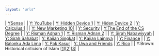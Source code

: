 ```yaml
---
layout: "urls"
---
```


| [YSense](https://www.ysense.com/) |
| [Y: YouTube](https://www.youtube.com/) | [Y: Hidden Device 1](https://youtu.be/UeAKTjx_eKA) | [Y: Hiden Device 2](https://youtu.be/ioU5G_IuGuw) | [Y: Calculus 1](https://youtu.be/HfACrKJ_Y2w) |
| [Y: New Marketing 101](https://youtu.be/_4Ei1a9ezVI?t=3914) | [Y: Security](https://youtu.be/iNnb94MAJ6g) | [Y:The End of the CS Degree](https://youtu.be/VZFIB4IjcXE) |
| [Y: Risman Adnan 1](https://youtu.be/uOacUZOAoiU) | [Y: Risman Adnan 2](https://www.youtube.com/watch?v=33snr_VxEeM) |
| [Y: Sirah Nabawiyyah](https://www.youtube.com/playlist?list=PLlK0gGuioshBgZZf8VOC4IonQtFxPsifW) | [Y: Sirah Sahabat](https://www.youtube.com/playlist?list=PLlK0gGuioshBxyBg4TzEtKETkzOfv4mvB) | [Y: Kajian Singkat](https://www.youtube.com/playlist?list=PLlK0gGuioshB00smsBcZSuyujWEPx7ZkT) | [Y: Kajian Lainnya](https://www.youtube.com/playlist?list=PLlK0gGuioshC5m_EEvJIdDzZMaha5YFKs) |
| [Y: Finance](https://finance.yahoo.com/) |
| [Y: Balonku Ada Lima](https://www.youtube.com/watch?v=K5czD_jB9Os) | [Y: Pak Kasur](https://www.youtube.com/watch?v=t2wndEioW9c) | [Y: Uwa and Friends](https://www.youtube.com/c/uwaandfriends/videos) | [Y: Rico](https://www.youtube.com/c/RikoTheSeries/videos) |
| Y:Brown: Historical criticism of Islam [[1](https://youtu.be/WHGii1Ah_3E)][[2](https://youtu.be/FjQaHoJNSX8)][[3](https://youtu.be/pWV5BxM9Y40)] |
